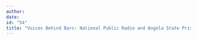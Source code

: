 ```yaml
---
author:
date:
id: "54"
title: "Voices Behind Bars: National Public Radio and Angola State Prison"
---
```

